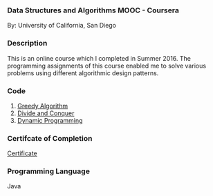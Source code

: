 ### Data Structures and Algorithms MOOC - Coursera
By: University of California, San Diego

### Description
This is an online course which I completed in Summer 2016. The programming assignments of this course enabled me to solve various problems using different algorithmic design patterns.

### Code
1. [Greedy Algorithm](https://github.com/agrawal-priyank/data-structures-and-algorithms-coursera/tree/master/Algorithmic%20Toolbox/Programming%20Assignment%20-%202%20Greedy%20Algorithms)
2. [Divide and Conquer](https://github.com/agrawal-priyank/data-structures-and-algorithms-coursera/tree/master/Algorithmic%20Toolbox/Programming%20Assignment%20-%203%20Divide-and-Conquer)
3. [Dynamic Programming](https://github.com/agrawal-priyank/data-structures-and-algorithms-coursera/tree/master/Algorithmic%20Toolbox/Programming%20Assignment%20-%204%20Dynamic%20Programming)

### Certifcate of Completion
[Certificate](https://www.coursera.org/account/accomplishments/verify/687GN7EN76XP)

### Programming Language
Java
